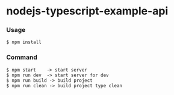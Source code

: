 # nodejs-typescript-example-api

### Usage
```
$ npm install
```

### Command

```
$ npm start    -> start server
$ npm run dev  -> start server for dev
$ npm run build -> build project
$ npm run clean -> build project type clean
```
